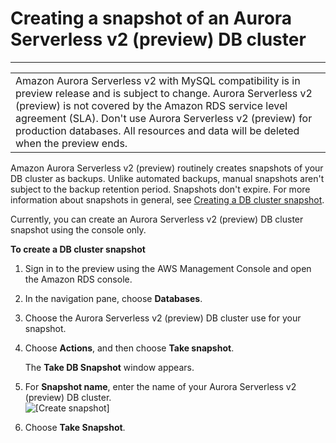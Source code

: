 # Creating a snapshot of an Aurora Serverless v2 \(preview\) DB cluster<a name="aurora-serverless-2.create.snapshot"></a>


****  

|  | 
| --- |
| Amazon Aurora Serverless v2 with MySQL compatibility is in preview release and is subject to change\. Aurora Serverless v2 \(preview\) is not covered by the Amazon RDS service level agreement \(SLA\)\. Don't use Aurora Serverless v2 \(preview\) for production databases\. All resources and data will be deleted when the preview ends\.  | 

Amazon Aurora Serverless v2 \(preview\) routinely creates snapshots of your DB cluster as backups\. Unlike automated backups, manual snapshots aren't subject to the backup retention period\. Snapshots don't expire\. For more information about snapshots in general, see [Creating a DB cluster snapshot](USER_CreateSnapshotCluster.md)\. 

Currently, you can create an Aurora Serverless v2 \(preview\) DB cluster snapshot using the console only\.

**To create a DB cluster snapshot**

1. Sign in to the preview using the AWS Management Console and open the Amazon RDS console\.

1. In the navigation pane, choose **Databases**\.

1. Choose the Aurora Serverless v2 \(preview\) DB cluster use for your snapshot\.

1. Choose **Actions**, and then choose **Take snapshot**\.

   The **Take DB Snapshot** window appears\.

1. For **Snapshot name**, enter the name of your Aurora Serverless v2 \(preview\) DB cluster\.   
![\[Create snapshot\]](http://docs.aws.amazon.com/AmazonRDS/latest/AuroraUserGuide/images/DBSnapshotCluster.png)

1. Choose **Take Snapshot**\.